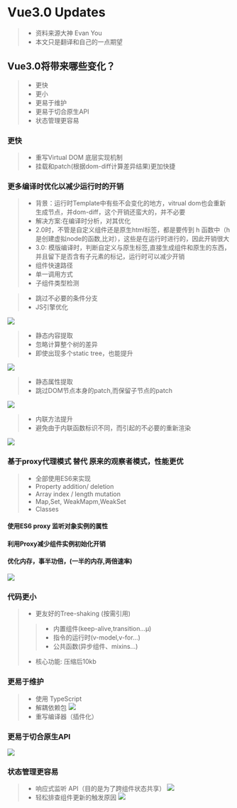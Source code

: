 # Vue3.0 Updates
> - 资料来源大神 Evan You
> - 本文只是翻译和自己的一点期望

## Vue3.0将带来哪些变化？
> - 更快
> - 更小
> - 更易于维护
> - 更易于切合原生API
> - 状态管理更容易

### 更快
> - 重写Virtual DOM 底层实现机制
> - 挂载和patch(根据dom-diff计算差异结果)更加快捷

### 更多编译时优化以减少运行时的开销
> - 背景：运行时Template中有些不会变化的地方，vitrual dom也会重新生成节点，并dom-diff，这个开销还蛮大的，并不必要
> - 解决方案:在编译时分析，对其优化
> - 2.0时，不管是自定义组件还是原生html标签，都是要传到 h 函数中（h是创建虚拟node的函数,比对），这些是在运行时进行的，因此开销很大
> - 3.0: 模版编译时，判断自定义与原生标签,直接生成组件和原生的东西，并且留下是否含有子元素的标记，运行时可以减少开销 
> - 组件快速路径
> - 单一调用方式
> - 子组件类型检测

> - 跳过不必要的条件分支
> - JS引擎优化

![](readImg1/a.png)

> - 静态内容提取
> - 忽略计算整个树的差异
> - 即使出现多个static tree，也能提升

![](readImg1/b.png)

> - 静态属性提取 
> - 跳过DOM节点本身的patch,而保留子节点的patch

![](readImg1/c.png)

> - 内联方法提升
> - 避免由于内联函数标识不同，而引起的不必要的重新渲染

![](readImg1/d.png)

### 基于proxy代理模式 替代 原来的观察者模式，性能更优
> - 全部使用ES6来实现
> - Property addition/ deletion
> - Array index / length mutation
> - Map,Set, WeakMapm,WeakSet
> - Classes
#### 使用ES6 proxy 监听对象实例的属性
#### 利用Proxy减少组件实例初始化开销
#### 优化内存，事半功倍，(一半的内存,两倍速率)
![](readImg1/e.png)

### 代码更小
> - 更友好的Tree-shaking (按需引用)
> > - 内置组件(keep-alive,transition...µ)
> > - 指令的运行时(v-model,v-for...)
> > - 公共函数(异步组件、mixins...)
> - 核心功能: 压缩后10kb 

### 更易于维护
> - 使用 TypeScript
> - 解耦依赖包
![](readImg1/f.png)
> - 重写编译器（插件化）

### 更易于切合原生API
![](readImg1/g.png)

### 状态管理更容易
> - 响应式监听 API（目的是为了跨组件状态共享）
![](readImg1/h.png)
> - 轻松排查组件更新的触发原因
![](readImg1/j.png) 



